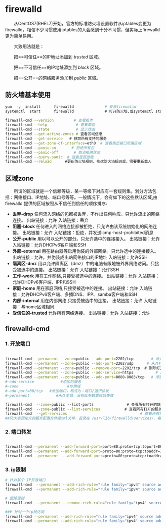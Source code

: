 # firewalld

　　从CentOS7(RHEL7)开始，官方的标准防火墙设置软件从iptables变更为firewalld，相信不少习惯使用iptables的人会感到十分不习惯，但实际上firewalld更为简单易用。

　　大致用法就是：

　　把==可信任==的IP地址添加到  *trusted*  区域。

　　把==不可信任==的IP地址添加到  *block*  区域。

　　把==公开==的网络服务添加到   *public*  区域。

## 防火墙基本使用

```bash
yum  -y  install      firewalld              # 安装firewalld
systemctl  start      firewalld              # 打开防火墙,或systemctl start firewalld.service

firewall-cmd --version         # 查看版本
firewall-cmd --help             # 查看帮助
firewall-cmd --state            # 显示状态
firewall-cmd --get-active-zones # 查看区域信息
firewall-cmd --get-service   # 获取所有支持的服务
firewall-cmd --get-zone-of-interface=eth0  # 查看指定接口所属区域
firewall-cmd --panic-on       # 拒绝所有包
firewall-cmd --panic-off       # 取消拒绝状态
firewall-cmd --query-panic  # 查看是否拒绝
firewall-cmd --reload      #更新防火墙规则，修改防火墙规则后，需要重新载入
```

## 区域zone

　　所谓的区域就是一个信赖等级，某一等级下对应有一套规则集。划分方法包括：网络接口、IP地址、端口号等等。一般情况下，会有如下的这些默认区域,由firewalld 提供的区域按照从不信任到信任的顺序排序:

- **丢弃-drop**
  任何流入网络的包都被丢弃，不作出任何响应。只允许流出的网络连接。
  出站链接：允许
  入站链接：丢弃
- **阻塞-block**
  任何进入的网络连接都被拒绝，只允许由该系统初始化的网络连接。
  出站链接：允许
  入站链接：拒绝，并发送icmp-host-prohibited消息
- **公开-public**
  用以可以公开的部分。只允许选中的连接接入。
  出站链接：允许
  入站链接：允许DHCPv6客户端和SSH
- **外部-external**
  用在路由器等启用伪装的外部网络。只允许选中的连接接入。
  出站链接：允许，并伪装成出站网络接口的IP地址
  入站链接：允许SSH
- **隔离区-dmz**
  用以允许隔离区（dmz）中的电脑有限地被外界网络访问。只接受被选中的连接。
  出站链接：允许
  入站链接：允许SSH
- **工作-work**
  用在工作网络,只接受被选中的连接。
  出站链接：允许
  入站链接：允许DHCPv6客户端、IPP和SSH
- **家庭-home**
  用在家庭网络,只接受被选中的连接。
  出站链接：允许
  入站链接：允许DHCPv6客户端、多播DNS、IPP、samba客户端和SSH
- **内部-internal**
  用在内部网络,只接受被选中的连接。
  出站链接：允许
  入站链接：与home区域相同
- **受信任的-trusted**
  允许所有网络连接。
  出站链接：允许
  入站链接：允许

## firewalld-cmd

### 1. 开放端口

```bash

firewall-cmd --permanent --zone=public --add-port=2202/tcp        # 永久打开tcp 80端口
firewall-cmd --permanent --zone=public --add-port=2202/udp      # 永久打开udp 123端口
firewall-cmd --permanent --zone=public --remove-port=2202/tcp  # 删除打开的端口
firewall-cmd --permanent --zone=public --add-service=https          # 永久打开https服务的端口
firewall-cmd --permanent --zone=public --add-port=8080-8083/tcp   # 添加多个端口
#–add-service            #添加的服务  
#–zone                      #作用域  
#–add-port=80/tcp   #添加端口，格式为：端口/通讯协议  
#–permanent            #永久生效，没有此参数重启后失效

firewall-cmd  --zone=public --list-ports               # 查看所有打开的端口
firewall-cmd  --zone=public --list-services           # 查看所有打开的服务，也可加--permanent
firewall-cmd  --get-services                                 # 查看还有哪些服务可以打开
##防火墙预定义的服务配置文件是xml文件，目录在 /usr/lib/firewalld/services/，每个服务对应一个端口
```

### 2. 端口转发

```bash

firewall-cmd --permanent --add-forward-port=port=80:proto=tcp:toport=8080   # 将80端口的流量转发至8080
firewall-cmd --permanent --add-forward-port=proto=80:proto=tcp:toaddr=192.168.1.0.1 # 将80端口的流量转发至192.168.0.1
firewall-cmd --permanent  --add-forward-port=proto=80:proto=tcp:toaddr=192.168.0.1:toport=8080 # 将80端口的流量转发至192.168.0.1的8080端口
```

### 3. ip限制

```bash
# 针对某个 IP开放端口
firewall-cmd  --permanent --add-rich-rule="rule family="ipv4" source address="192.168.0.1" accept" 
firewall-cmd  --permanent --add-rich-rule="rule family="ipv4" source address="192.168.0.1" port protocol="tcp" port="6379" accept"

# 删除规则
firewall-cmd  --permanent --remove-rich-rule="rule family="ipv4" source address="192.168.1.51" accept" 

### 针对一个ip段访问
firewall-cmd --permanent --add-rich-rule="rule family="ipv4" source address="192.168.0.0/16" accept"
firewall-cmd --permanent --add-rich-rule="rule family="ipv4" source address="192.168.1.0/24" port protocol="tcp" port="9200" accept"
```
